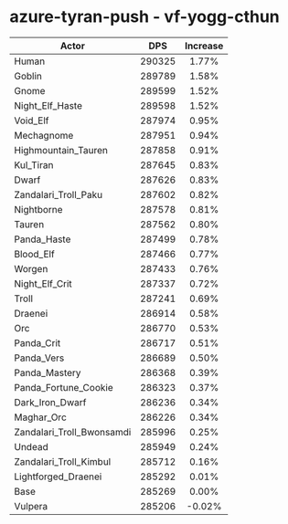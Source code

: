 # azure-tyran-push - vf-yogg-cthun
| Actor | DPS | Increase |
|---|:---:|:---:|
|Human|290325|1.77%|
|Goblin|289789|1.58%|
|Gnome|289599|1.52%|
|Night_Elf_Haste|289598|1.52%|
|Void_Elf|287974|0.95%|
|Mechagnome|287951|0.94%|
|Highmountain_Tauren|287858|0.91%|
|Kul_Tiran|287645|0.83%|
|Dwarf|287626|0.83%|
|Zandalari_Troll_Paku|287602|0.82%|
|Nightborne|287578|0.81%|
|Tauren|287562|0.80%|
|Panda_Haste|287499|0.78%|
|Blood_Elf|287466|0.77%|
|Worgen|287433|0.76%|
|Night_Elf_Crit|287337|0.72%|
|Troll|287241|0.69%|
|Draenei|286914|0.58%|
|Orc|286770|0.53%|
|Panda_Crit|286717|0.51%|
|Panda_Vers|286689|0.50%|
|Panda_Mastery|286368|0.39%|
|Panda_Fortune_Cookie|286323|0.37%|
|Dark_Iron_Dwarf|286236|0.34%|
|Maghar_Orc|286226|0.34%|
|Zandalari_Troll_Bwonsamdi|285996|0.25%|
|Undead|285949|0.24%|
|Zandalari_Troll_Kimbul|285712|0.16%|
|Lightforged_Draenei|285292|0.01%|
|Base|285269|0.00%|
|Vulpera|285206|-0.02%|
